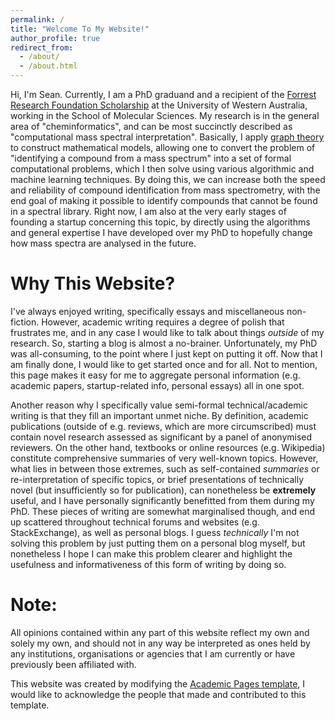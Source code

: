 ```yaml
---
permalink: /
title: "Welcome To My Website!"
author_profile: true
redirect_from: 
  - /about/
  - /about.html
---
```

Hi, I'm Sean. Currently, I am a PhD graduand and a recipient of the [Forrest Research Foundation Scholarship](https://forrestresearch.org.au/profiles/wei-ming-sean-li/) at the University of Western Australia, working in the School of Molecular Sciences. My research is in the general area of "cheminformatics", and can be most succinctly described as "computational mass spectral interpretation". Basically, I apply [graph theory](https://en.wikipedia.org/wiki/Graph_theory) to construct mathematical models, allowing one to convert the problem of "identifying a compound from a mass spectrum" into a set of formal computational problems, which I then solve using various algorithmic and machine learning techniques. By doing this, we can increase both the speed and reliability of compound identification from mass spectrometry, with the end goal of making it possible to identify compounds that cannot be found in a spectral library. Right now, I am also at the very early stages of founding a startup concerning this topic, by directly using the algorithms and general expertise I have developed over my PhD to hopefully change how mass spectra are analysed in the future. 

Why This Website?
======
I've always enjoyed writing, specifically essays and miscellaneous non-fiction. However, academic writing requires a degree of polish that frustrates me, and in any case I would like to talk about things *outside* of my research. So, starting a blog is almost a no-brainer. Unfortunately, my PhD was all-consuming, to the point where I just kept on putting it off. Now that I am finally done, I would like to get started once and for all. Not to mention, this page makes it easy for me to aggregate personal information (e.g. academic papers, startup-related info, personal essays) all in one spot. 

Another reason why I specifically value semi-formal technical/academic writing is that they fill an important unmet niche. By definition, academic publications (outside of e.g. reviews, which are more circumscribed) must contain novel research assessed as significant by a panel of anonymised reviewers. On the other hand, textbooks or online resources (e.g. Wikipedia) constitute comprehensive summaries of very well-known topics. However, what lies in between those extremes, such as self-contained *summaries* or re-interpretation of specific topics, or brief presentations of technically novel (but insufficiently so for publication), can nonetheless be **extremely** useful, and I have personally significantly benefitted from them during my PhD. These pieces of writing are somewhat marginalised though, and end up scattered throughout technical forums and websites (e.g. StackExchange), as well as personal blogs. I guess *technically* I'm not solving this problem by just putting them on a personal blog myself, but nonetheless I hope I can make this problem clearer and highlight the usefulness and informativeness of this form of writing by doing so. 

Note:
======
All opinions contained within any part of this website reflect my own and solely my own, and should not in any way be interpreted as ones held by any institutions, organisations or agencies that I am currently or have previously been affiliated with.

This website was created by modifying the [Academic Pages template](https://github.com/academicpages/academicpages.github.io), I would like to acknowledge the people that made and contributed to this template. 
